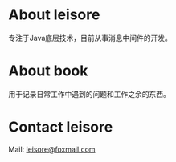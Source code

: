 # About leisore #
专注于Java底层技术，目前从事消息中间件的开发。

# About book #
用于记录日常工作中遇到的问题和工作之余的东西。

# Contact leisore #
Mail: <leisore@foxmail.com>
